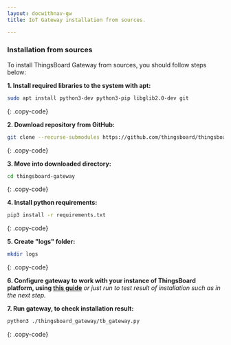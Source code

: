 ```yaml
---
layout: docwithnav-gw
title: IoT Gateway installation from sources.

---
```


### Installation from sources

To install ThingsBoard Gateway from sources, you should follow steps below:    
  
**1. Install required libraries to the system with apt:**  
```bash
sudo apt install python3-dev python3-pip libglib2.0-dev git 
```
{: .copy-code}

**2. Download repository from GitHub:**
```bash
git clone --recurse-submodules https://github.com/thingsboard/thingsboard-gateway.git
```
{: .copy-code}

**3. Move into downloaded directory:**
```bash
cd thingsboard-gateway
```
{: .copy-code}

**4. Install python requirements:**  
```bash
pip3 install -r requirements.txt
```
{: .copy-code}

**5. Create "logs" folder:**  
```bash
mkdir logs
```
{: .copy-code}

**6. Configure gateway to work with your instance of ThingsBoard platform, using [this guide](/docs/iot-gateway/configuration/)** *or just run to test result of installation such as in the next step.*
   
**7. Run gateway, to check installation result:**
```bash
python3 ./thingsboard_gateway/tb_gateway.py
```
{: .copy-code}
